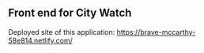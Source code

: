 ## Front end for City Watch

Deployed site of this application: https://brave-mccarthy-58e814.netlify.com/